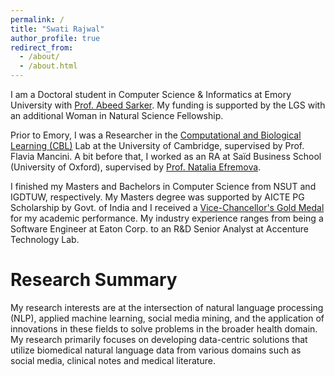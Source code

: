 ```yaml
---
permalink: /
title: "Swati Rajwal"
author_profile: true
redirect_from: 
  - /about/
  - /about.html
---
```


I am a Doctoral student in Computer Science & Informatics at Emory University with [Prof. Abeed Sarker](https://winshipcancer.emory.edu/bios/faculty/sarker-abeed.html). My funding is supported by the LGS with an additional Woman in Natural Science Fellowship. 

Prior to Emory, I was a Researcher in the [Computational and Biological Learning (CBL)](https://cbl-website.onrender.com/) Lab at the University of Cambridge, supervised by Prof. Flavia Mancini. A bit before that, I worked as an RA at Saïd Business School (University of Oxford), supervised by [Prof. Natalia Efremova](https://www.research.ox.ac.uk/researchers/natalia-efremova). 

I finished my Masters and Bachelors in Computer Science from NSUT and IGDTUW, respectively. My Masters degree was supported by AICTE PG Scholarship by Govt. of India and I received a [Vice-Chancellor's Gold Medal](https://www.linkedin.com/feed/update/urn:li:activity:7108505289506627584/) for my academic performance. My industry experience ranges from being a Software Engineer at Eaton Corp. to an R&D Senior Analyst at Accenture Technology Lab.

# Research Summary
My research interests are at the intersection of natural language processing (NLP), applied machine learning, social media mining, and the application of innovations in these fields to solve problems in the broader health domain. My research primarily focuses on developing data-centric solutions that utilize biomedical natural language data from various domains such as social media, clinical notes and medical literature. 
